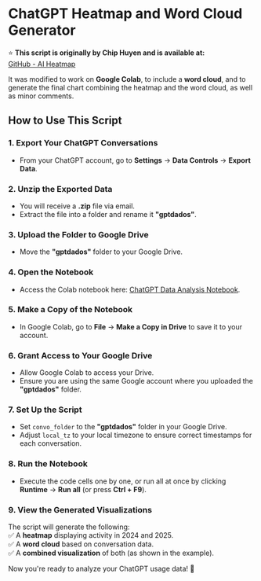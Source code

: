 # ChatGPT Heatmap and Word Cloud Generator  

⭐ **This script is originally by Chip Huyen and is available at:**  
[GitHub - AI Heatmap](https://github.com/chiphuyen/aie-book/blob/main/scripts/ai-heatmap.ipynb)  

It was modified to work on **Google Colab**, to include a **word cloud**, and to generate the final chart combining the heatmap and the word cloud, as well as minor comments.  

## How to Use This Script  

### 1. Export Your ChatGPT Conversations  
- From your ChatGPT account, go to **Settings** → **Data Controls** → **Export Data**.  

### 2. Unzip the Exported Data  
- You will receive a **.zip** file via email.  
- Extract the file into a folder and rename it **"gptdados"**.  

### 3. Upload the Folder to Google Drive  
- Move the **"gptdados"** folder to your Google Drive.  

### 4. Open the Notebook  
- Access the Colab notebook here: [ChatGPT Data Analysis Notebook](https://lnkd.in/dfMtz_bt).  

### 5. Make a Copy of the Notebook  
- In Google Colab, go to **File** → **Make a Copy in Drive** to save it to your account.  

### 6. Grant Access to Your Google Drive  
- Allow Google Colab to access your Drive.  
- Ensure you are using the same Google account where you uploaded the **"gptdados"** folder.  

### 7. Set Up the Script  
- Set `convo_folder` to the **"gptdados"** folder in your Google Drive.  
- Adjust `local_tz` to your local timezone to ensure correct timestamps for each conversation.  

### 8. Run the Notebook  
- Execute the code cells one by one, or run all at once by clicking **Runtime** → **Run all** (or press **Ctrl + F9**).  

### 9. View the Generated Visualizations  
The script will generate the following:  
✅ A **heatmap** displaying activity in 2024 and 2025.  
✅ A **word cloud** based on conversation data.  
✅ A **combined visualization** of both (as shown in the example).  

Now you're ready to analyze your ChatGPT usage data! 🚀  
